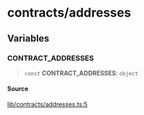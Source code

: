 # contracts/addresses

## Variables

### CONTRACT\_ADDRESSES

> `const` **CONTRACT\_ADDRESSES**: `object`

#### Source

[lib/contracts/addresses.ts:5](https://github.com/PufferFinance/puffer-sdk/blob/10365ebce6b373a61e6c9804fcda42b179782f27/lib/contracts/addresses.ts#L5)
